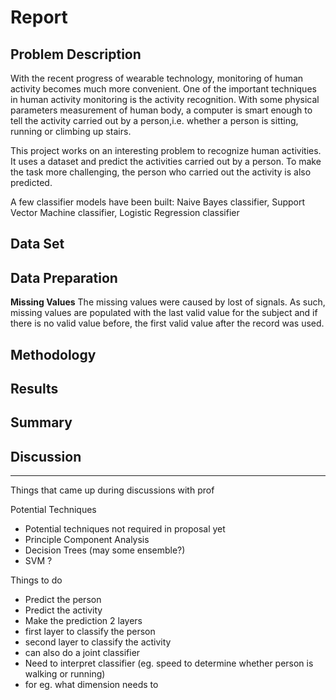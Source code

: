 # Report

## Problem Description

With the recent progress of wearable technology, monitoring of human activity becomes much more convenient. One of the important techniques in human activity monitoring is the activity recognition. With some physical parameters measurement of human body, a computer is smart enough to tell the activity carried out by a person,i.e. whether a person is sitting, running or climbing up stairs. 

This project works on an interesting problem to recognize human activities. It uses a dataset and predict the activities carried out by a person. To make the task more challenging, the person who carried out the activity is also predicted.

A few classifier models have been built: Naive Bayes classifier, Support Vector Machine classifier, Logistic Regression classifier

## Data Set

## Data Preparation
**Missing Values**
The missing values were caused by lost of signals. As such, missing values are populated with the last valid value for the subject and if there is no valid value before, the first valid value after the record was used. 

## Methodology

## Results

## Summary

## Discussion


---

Things that came up during discussions with prof

Potential Techniques
* Potential techniques not required in proposal yet
* Principle Component Analysis
* Decision Trees (may some ensemble?)
* SVM ?

Things to do 
* Predict the person
* Predict the activity
* Make the prediction 2 layers 
* first layer to classify the person
* second layer to classify the activity
* can also do a joint classifier 
* Need to interpret classifier (eg. speed to determine whether person is walking or running)
* for eg. what dimension needs to 
